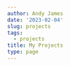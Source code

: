 ```yaml
---
author: Andy James
date: '2023-02-04'
slug: projects
tags:
  - projects
title: My Projects
type: page
---
```

